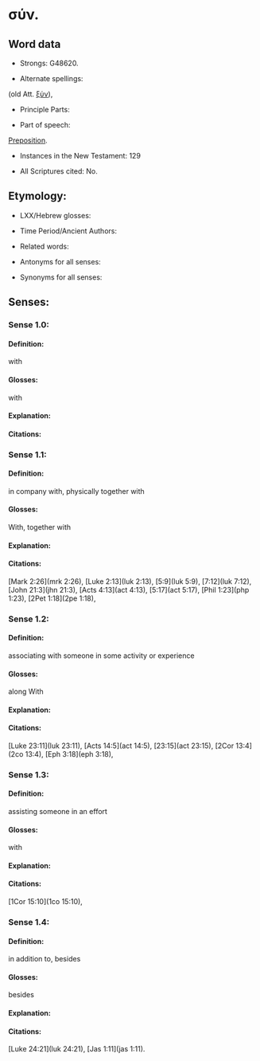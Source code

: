 # σύν.

<!-- Status: S2=NeedsReview -->
<!-- Lexica used for edits: BDAG LN FFM BN LSJM MM   -->

## Word data

* Strongs: G48620.

* Alternate spellings:

(old Att. [ξύν]()), 

* Principle Parts: 


* Part of speech: 

[Preposition](http://ugg.readthedocs.io/en/latest/preposition.html).

* Instances in the New Testament: 129

* All Scriptures cited: No.

## Etymology: 


* LXX/Hebrew glosses: 


* Time Period/Ancient Authors: 


* Related words: 

* Antonyms for all senses:

* Synonyms for all senses: 


## Senses: 


### Sense  1.0: 

#### Definition: 

with 

#### Glosses: 

with 

#### Explanation: 

#### Citations: 

### Sense  1.1: 

#### Definition: 

in company with, physically together with

#### Glosses: 

With, together with 

#### Explanation: 

#### Citations: 

[Mark 2:26](mrk 2:26), [Luke 2:13](luk 2:13), [5:9](luk 5:9), [7:12](luk 7:12), [John 21:3](jhn 21:3), [Acts 4:13](act 4:13), [5:17](act 5:17), [Phil 1:23](php 1:23), [2Pet 1:18](2pe 1:18),

### Sense  1.2: 

#### Definition: 

associating with someone in some activity or experience

#### Glosses: 

along With 

#### Explanation: 

#### Citations:

[Luke 23:11](luk 23:11), [Acts 14:5](act 14:5), [23:15](act 23:15), [2Cor 13:4](2co 13:4), [Eph 3:18](eph 3:18),

### Sense  1.3: 

#### Definition: 

assisting someone in an effort

#### Glosses: 

with 

#### Explanation: 

#### Citations:

[1Cor 15:10](1co 15:10),

### Sense  1.4: 

#### Definition: 

in addition to, besides 

#### Glosses: 

besides

#### Explanation: 

#### Citations:

[Luke 24:21](luk 24:21), [Jas 1:11](jas 1:11).
